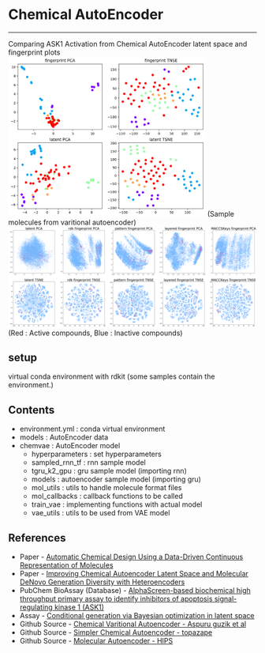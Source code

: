 # Chemical AutoEncoder
------
Comparing ASK1 Activation from Chemical AutoEncoder latent space and fingerprint plots
<img src="output_similars.png" alt="similars output" width="400"/>
(Sample molecules from varitional autoencoder)
![output image](./output.png)
(Red : Active compounds, Blue : Inactive compounds)
## setup
virtual conda environment with rdkit
(some samples contain the environment.)

## Contents
- environment.yml : conda virtual environment
- models : AutoEncoder data
- chemvae : AutoEncoder model
  - hyperparameters : set hyperparameters
  - sampled_rnn_tf : rnn sample model
  - tgru_k2_gpu : gru sample model (importing rnn)
  - models : autoencoder sample model (importing gru)
  - mol_utils : utils to handle molecule format files
  - mol_callbacks : callback functions to be called
  - train_vae : implementing functions with actual model
  - vae_utils : utils to be used from VAE model

## References
* Paper - [Automatic Chemical Design Using a Data-Driven Continuous Representation of Molecules](https://pubs.acs.org/doi/abs/10.1021/acscentsci.7b00572)
* Paper - [Improving Chemical Autoencoder Latent Space and Molecular DeNovo Generation Diversity with Heteroencoders](https://www.ncbi.nlm.nih.gov/pmc/articles/PMC6316879/)
* PubChem BioAssay (Database) - [AlphaScreen-based biochemical high throughput primary assay to identify inhibitors of apoptosis signal-regulating kinase 1 (ASK1)](https://pubchem.ncbi.nlm.nih.gov/bioassay/1159602)
* Assay - [Conditional generation via Bayesian optimization in latent space](http://krasserm.github.io/2018/04/07/latent-space-optimization/)
* Github Source - [Chemical Varitional Autoencoder - Aspuru guzik et al](https://github.com/aspuru-guzik-group/chemical_vae)
* Github Source - [Simpler Chemical Autoencoder - topazape](https://github.com/topazape/molecular-VAE)
* Github Source - [Molecular Autoencoder - HIPS](https://github.com/HIPS/molecule-autoencoder)